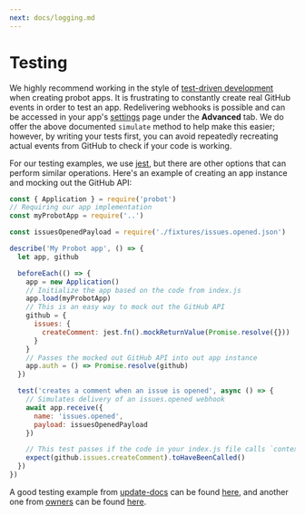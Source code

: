 ```yaml
---
next: docs/logging.md
---
```


# Testing

We highly recommend working in the style of [test-driven development](http://agiledata.org/essays/tdd.html) when creating probot apps. It is frustrating to constantly create real GitHub events in order to test an app. Redelivering webhooks is possible and can be accessed in your app's [settings](https://github.com/settings/apps) page under the **Advanced** tab. We do offer the above documented `simulate` method to help make this easier; however, by writing your tests first, you can avoid repeatedly recreating actual events from GitHub to check if your code is working.

For our testing examples, we use [jest](https://facebook.github.io/jest/), but there are other options that can perform similar operations. Here's an example of creating an app instance and mocking out the GitHub API:

```js
const { Application } = require('probot')
// Requiring our app implementation
const myProbotApp = require('..')

const issuesOpenedPayload = require('./fixtures/issues.opened.json')

describe('My Probot app', () => {
  let app, github

  beforeEach(() => {
    app = new Application()
    // Initialize the app based on the code from index.js
    app.load(myProbotApp)
    // This is an easy way to mock out the GitHub API
    github = {
      issues: {
        createComment: jest.fn().mockReturnValue(Promise.resolve({}))
      }
    }
    // Passes the mocked out GitHub API into out app instance
    app.auth = () => Promise.resolve(github)
  })

  test('creates a comment when an issue is opened', async () => {
    // Simulates delivery of an issues.opened webhook
    await app.receive({
      name: 'issues.opened',
      payload: issuesOpenedPayload
    })

    // This test passes if the code in your index.js file calls `context.github.issues.createComment`
    expect(github.issues.createComment).toHaveBeenCalled()
  })
})
```

A good testing example from [update-docs](https://github.com/behaviorbot/update-docs) can be found [here](https://github.com/behaviorbot/update-docs/blob/master/test/index.js), and another one from [owners](https://github.com/probot/owners) can be found  [here](https://github.com/probot/owners/blob/master/test/owner-notifier.js).
